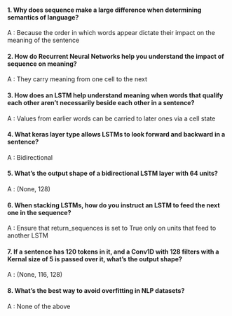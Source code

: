 #### 1. Why does sequence make a large difference when determining semantics of language?

A : Because the order in which words appear dictate their impact on the meaning of the sentence

#### 2. How do Recurrent Neural Networks help you understand the impact of sequence on meaning?

A : They carry meaning from one cell to the next

#### 3. How does an LSTM help understand meaning when words that qualify each other aren’t necessarily beside each other in a sentence?

A : Values from earlier words can be carried to later ones via a cell state

#### 4. What keras layer type allows LSTMs to look forward and backward in a sentence?

A : Bidirectional

#### 5. What’s the output shape of a bidirectional LSTM layer with 64 units?

A : (None, 128)

#### 6. When stacking LSTMs, how do you instruct an LSTM to feed the next one in the sequence?

A : Ensure that return_sequences is set to True only on units that feed to another LSTM

#### 7. If a sentence has 120 tokens in it, and a Conv1D with 128 filters with a Kernal size of 5 is passed over it, what’s the output shape?

A : (None, 116, 128)

#### 8. What’s the best way to avoid overfitting in NLP datasets?

A : None of the above